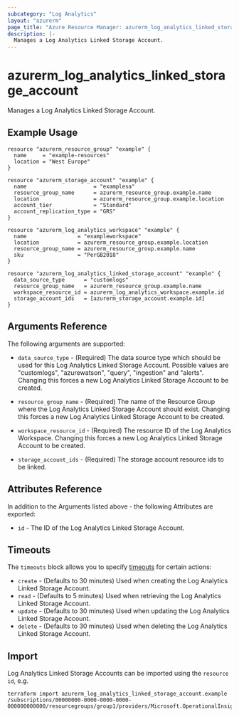 ```yaml
---
subcategory: "Log Analytics"
layout: "azurerm"
page_title: "Azure Resource Manager: azurerm_log_analytics_linked_storage_account"
description: |-
  Manages a Log Analytics Linked Storage Account.
---
```


# azurerm_log_analytics_linked_storage_account

Manages a Log Analytics Linked Storage Account.

## Example Usage

```hcl
resource "azurerm_resource_group" "example" {
  name     = "example-resources"
  location = "West Europe"
}

resource "azurerm_storage_account" "example" {
  name                     = "examplesa"
  resource_group_name      = azurerm_resource_group.example.name
  location                 = azurerm_resource_group.example.location
  account_tier             = "Standard"
  account_replication_type = "GRS"
}

resource "azurerm_log_analytics_workspace" "example" {
  name                = "exampleworkspace"
  location            = azurerm_resource_group.example.location
  resource_group_name = azurerm_resource_group.example.name
  sku                 = "PerGB2018"
}

resource "azurerm_log_analytics_linked_storage_account" "example" {
  data_source_type      = "customlogs"
  resource_group_name   = azurerm_resource_group.example.name
  workspace_resource_id = azurerm_log_analytics_workspace.example.id
  storage_account_ids   = [azurerm_storage_account.example.id]
}
```

## Arguments Reference

The following arguments are supported:

* `data_source_type` - (Required) The data source type which should be used for this Log Analytics Linked Storage Account. Possible values are "customlogs", "azurewatson", "query", "ingestion" and "alerts". Changing this forces a new Log Analytics Linked Storage Account to be created.

* `resource_group_name` - (Required) The name of the Resource Group where the Log Analytics Linked Storage Account should exist. Changing this forces a new Log Analytics Linked Storage Account to be created.

* `workspace_resource_id` - (Required) The resource ID of the Log Analytics Workspace. Changing this forces a new Log Analytics Linked Storage Account to be created.

* `storage_account_ids` - (Required) The storage account resource ids to be linked.

## Attributes Reference

In addition to the Arguments listed above - the following Attributes are exported: 

* `id` - The ID of the Log Analytics Linked Storage Account.

## Timeouts

The `timeouts` block allows you to specify [timeouts](https://www.terraform.io/docs/configuration/resources.html#timeouts) for certain actions:

* `create` - (Defaults to 30 minutes) Used when creating the Log Analytics Linked Storage Account.
* `read` - (Defaults to 5 minutes) Used when retrieving the Log Analytics Linked Storage Account.
* `update` - (Defaults to 30 minutes) Used when updating the Log Analytics Linked Storage Account.
* `delete` - (Defaults to 30 minutes) Used when deleting the Log Analytics Linked Storage Account.

## Import

Log Analytics Linked Storage Accounts can be imported using the `resource id`, e.g.

```shell
terraform import azurerm_log_analytics_linked_storage_account.example /subscriptions/00000000-0000-0000-0000-000000000000/resourcegroups/group1/providers/Microsoft.OperationalInsights/workspaces/workspace1/linkedStorageAccounts/{dataSourceType}
```
